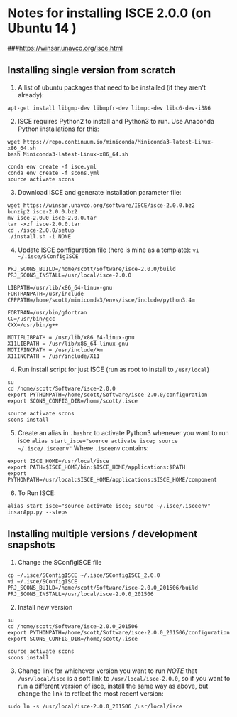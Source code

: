# Notes for installing ISCE 2.0.0  (on Ubuntu 14 )
###https://winsar.unavco.org/isce.html

## Installing single version from scratch


1) A list of ubuntu packages that need to be installed (if they aren't already):
```
apt-get install libgmp-dev libmpfr-dev libmpc-dev libc6-dev-i386
```


2) ISCE requires Python2 to install and Python3 to run. Use Anaconda Python installations for this:
```
wget https://repo.continuum.io/miniconda/Miniconda3-latest-Linux-x86_64.sh
bash Miniconda3-latest-Linux-x86_64.sh

conda env create -f isce.yml
conda env create -f scons.yml
source activate scons
```


3) Download ISCE and generate installation parameter file:
```
wget https://winsar.unavco.org/software/ISCE/isce-2.0.0.bz2
bunzip2 isce-2.0.0.bz2
mv isce-2.0.0 isce-2.0.0.tar
tar -xzf isce-2.0.0.tar
cd ./isce-2.0.0/setup
./install.sh -i NONE
```


4) Update ISCE configuration file (here is mine as a template):
`vi ~/.isce/SConfigISCE`
```
PRJ_SCONS_BUILD=/home/scott/Software/isce-2.0.0/build
PRJ_SCONS_INSTALL=/usr/local/isce-2.0.0

LIBPATH=/usr/lib/x86_64-linux-gnu
FORTRANPATH=/usr/include
CPPPATH=/home/scott/miniconda3/envs/isce/include/python3.4m

FORTRAN=/usr/bin/gfortran
CC=/usr/bin/gcc
CXX=/usr/bin/g++

MOTIFLIBPATH = /usr/lib/x86_64-linux-gnu 
X11LIBPATH = /usr/lib/x86_64-linux-gnu  
MOTIFINCPATH = /usr/include/Xm    
X11INCPATH = /usr/include/X11   
```


4) Run install script for just ISCE (run as root to install to `/usr/local`)
```
su 
cd /home/scott/Software/isce-2.0.0
export PYTHONPATH=/home/scott/Software/isce-2.0.0/configuration
export SCONS_CONFIG_DIR=/home/scott/.isce

source activate scons
scons install
```

5) Create an alias in `.bashrc` to activate Python3 whenever you want to run isce
`alias start_isce="source activate isce; source ~/.isce/.isceenv"`
Where `.isceenv` contains:
```
export ISCE_HOME=/usr/local/isce
export PATH=$ISCE_HOME/bin:$ISCE_HOME/applications:$PATH
export PYTHONPATH=/usr/local:$ISCE_HOME/applications:$ISCE_HOME/component
```

6) To Run ISCE:
```
alias start_isce="source activate isce; source ~/.isce/.isceenv"
insarApp.py --steps
```


## Installing multiple versions / development snapshots


1) Change the SConfigISCE file
```
cp ~/.isce/SConfigISCE ~/.isce/SConfigISCE_2.0.0
vi ~/.isce/SConfigISCE
PRJ_SCONS_BUILD=/home/scott/Software/isce-2.0.0_201506/build
PRJ_SCONS_INSTALL=/usr/local/isce-2.0.0_201506
```


2) Install new version
```
su 
cd /home/scott/Software/isce-2.0.0_201506
export PYTHONPATH=/home/scott/Software/isce-2.0.0_201506/configuration
export SCONS_CONFIG_DIR=/home/scott/.isce

source activate scons
scons install
```


3) Change link for whichever version you want to run
*NOTE* that `/usr/local/isce` is a soft link to `/usr/local/isce-2.0.0`, so if you want to run a different version of isce, install the same way as above, but change the link to reflect the most recent version:

`sudo ln -s /usr/local/isce-2.0.0_201506 /usr/local/isce`






